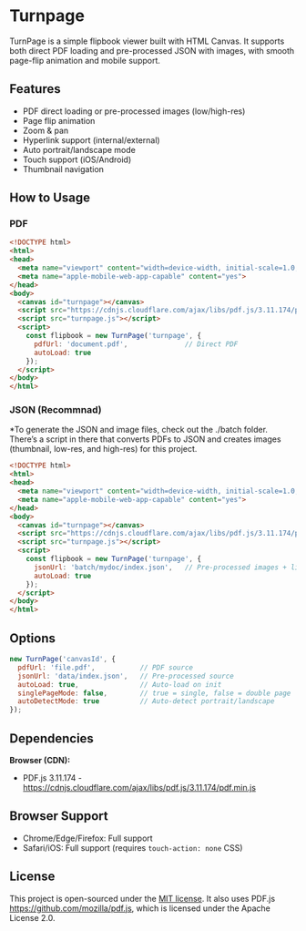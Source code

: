 # Turnpage 

TurnPage is a simple flipbook viewer built with HTML Canvas.
It supports both direct PDF loading and pre-processed JSON with images, with smooth page-flip animation and mobile support.

## Features
- PDF direct loading or pre-processed images (low/high-res)
- Page flip animation
- Zoom & pan
- Hyperlink support (internal/external)
- Auto portrait/landscape mode
- Touch support (iOS/Android)
- Thumbnail navigation


## How to Usage 

### PDF 

```html
<!DOCTYPE html>
<html>
<head>
  <meta name="viewport" content="width=device-width, initial-scale=1.0, maximum-scale=1.0, user-scalable=no">
  <meta name="apple-mobile-web-app-capable" content="yes">
</head>
<body>
  <canvas id="turnpage"></canvas>  
  <script src="https://cdnjs.cloudflare.com/ajax/libs/pdf.js/3.11.174/pdf.min.js"></script>
  <script src="turnpage.js"></script>
  <script>
    const flipbook = new TurnPage('turnpage', {
      pdfUrl: 'document.pdf',              // Direct PDF
      autoLoad: true
    });
  </script>
</body>
</html>
```

### JSON (Recommnad) 

*To generate the JSON and image files, check out the ./batch folder. There’s a script in there that converts PDFs to JSON and creates images (thumbnail, low-res, and high-res) for this project.

```html
<!DOCTYPE html>
<html>
<head>
  <meta name="viewport" content="width=device-width, initial-scale=1.0, maximum-scale=1.0, user-scalable=no">
  <meta name="apple-mobile-web-app-capable" content="yes">
</head>
<body>
  <canvas id="turnpage"></canvas>  
  <script src="https://cdnjs.cloudflare.com/ajax/libs/pdf.js/3.11.174/pdf.min.js"></script>
  <script src="turnpage.js"></script>
  <script>
    const flipbook = new TurnPage('turnpage', {
      jsonUrl: 'batch/mydoc/index.json',   // Pre-processed images + links
      autoLoad: true
    });
  </script>
</body>
</html>
```

## Options

```javascript
new TurnPage('canvasId', {
  pdfUrl: 'file.pdf',           // PDF source
  jsonUrl: 'data/index.json',   // Pre-processed source
  autoLoad: true,               // Auto-load on init
  singlePageMode: false,        // true = single, false = double page
  autoDetectMode: true          // Auto-detect portrait/landscape
});
```

## Dependencies

**Browser (CDN):**
- PDF.js 3.11.174 - https://cdnjs.cloudflare.com/ajax/libs/pdf.js/3.11.174/pdf.min.js



## Browser Support

- Chrome/Edge/Firefox: Full support
- Safari/iOS: Full support (requires `touch-action: none` CSS)

## License

This project is open-sourced under the [MIT license](https://opensource.org/licenses/MIT).
It also uses PDF.js https://github.com/mozilla/pdf.js, which is licensed under the Apache License 2.0.